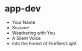 # app-dev
<ul>
  <li>Your Name</li>
  <li>Suzume</li>
  <li>Weathering with You</li>
  <li>A Silent Voice</li>
  <li>Into the Forest of Fireflies'Light</li>
</ul>
